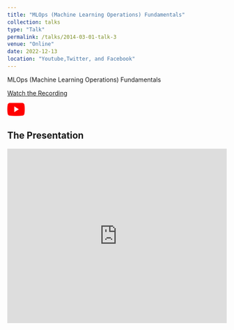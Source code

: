 ```yaml
---
title: "MLOps (Machine Learning Operations) Fundamentals"
collection: talks
type: "Talk"
permalink: /talks/2014-03-01-talk-3
venue: "Online"
date: 2022-12-13
location: "Youtube,Twitter, and Facebook"
---
```


MLOps (Machine Learning Operations) Fundamentals


[Watch the Recording](https://www.youtube.com/live/_LBu6ZbW0PY?si=8Kz1O4ciQdU5oZKn)

<a href="https://www.youtube.com/live/_LBu6ZbW0PY?si=8Kz1O4ciQdU5oZKn">
  <img src="https://raw.githubusercontent.com/Ruqyai/ruqyai.github.io/main/images/youtube.png" alt="YouTube" style="width: 40px; height: 30px;">
</a>

## The Presentation

<iframe src="https://docs.google.com/presentation/d/e/2PACX-1vRXnhL74xMb1gxQtLufW0zg3UlP85sLwME_ylD9ffYTm0OYT0g6l8ABX-7ncBKBY2nFO7dv5YGNtf41/embed?start=false&loop=false&delayms=3000" frameborder="0" width="100%" height="400px" allowfullscreen="true" mozallowfullscreen="true" webkitallowfullscreen="true"></iframe>